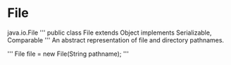 # File
java.io.File
'''
public class File
extends Object
implements Serializable, Comparable<File>
'''
An abstract representation of file and directory pathnames.

'''
File file = new File(String pathname);
'''

